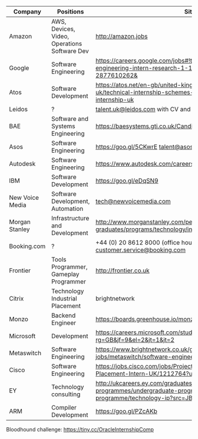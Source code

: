 | Company | Positions | Site | Deadline | Applied |
| ------- | --------- | ---- | -------- | ------- |
| Amazon | AWS, Devices, Video, Operations Software Dev | http://amazon.jobs | Feb 2018 | X |
| Google | Software Engineering | https://careers.google.com/jobs#!t=jo&jid=/google/software-engineering-intern-research-1-13-st-giles-high-st-london-uk-2877610262& | 1st December | X |
| Atos | Software Development | https://atos.net/en-gb/united-kingdom/careers-uk/internship-uk/technical-internship-schemes-uk/software-development-internship-uk | 6th November | - |
| Leidos | ? | talent.uk@leidos.com with CV and relevant projects | |  |
| BAE | Software and Systems Engineering | https://baesystems.gti.co.uk/Candidate/CandIndex.asp | 31st October |  |
| Asos | Software Engineering | https://goo.gl/5CKwrE talent@asos.com | 1st December | X |
| Autodesk | Software Engineering | https://www.autodesk.com/careers | ? | X |
| IBM | Software Development | https://goo.gl/eDqSN9 | 31st December |  |
| New Voice Media | Software Development, Automation | tech@newvoicemedia.com |  | X |
| Morgan Stanley | Infrastructure and Development | http://www.morganstanley.com/people-opportunities/students-graduates/programs/technology/industrial-placement-emea/ | |  |
| Booking.com | ? | +44 (0) 20 8612 8000 (office hours), customer.service@booking.com | ? |  |
| Frontier | Tools Programmer, Gameplay Programmer | http://frontier.co.uk | / | Contact form sent |
| Citrix | Technology Industrial Placement | brightnetwork | 1st December | X |
| Monzo | Backend Engineer | https://boards.greenhouse.io/monzo/jobs/883167#.Wh1GpLSFh24 | / |  |
| Microsoft | Development | https://careers.microsoft.com/students/apply?rg=GB&jf=9&el=2&jt=1&jt=2 | ? | X |
| Metaswitch | Software Engineering | https://www.brightnetwork.co.uk/graduate-jobs/metaswitch/software-engineering-internship | ? | X |
| Cisco | Software Engineering | https://jobs.cisco.com/jobs/ProjectDetail/Software-Engineering-Placement-Intern-UK/1212764?user=1 | ? | X |
| EY | Technology consulting | http://ukcareers.ey.com/graduates/our-programmes/undergraduate-programmes/industrial-placement-programme/technology-ip?src=JB-25942 | February | x |
| ARM | Compiler Development | https://goo.gl/PZcAKb | ? | X |

Bloodhound challenge: https://tiny.cc/OracleInternshipComp

